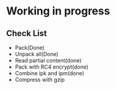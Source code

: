 # Working in progress

## Check List

* Pack(Done)
* Unpack all(Done)
* Read partial content(done)
* Pack with RC4 encrypt(done)
* Combine ipk and ipm(done)
* Compress with gzip